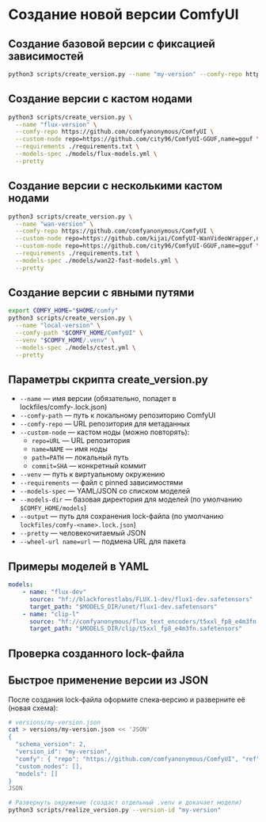 # Создание новой версии ComfyUI

## Создание базовой версии с фиксацией зависимостей

```bash
python3 scripts/create_version.py --name "my-version" --comfy-repo https://github.com/comfyanonymous/ComfyUI --requirements ./requirements.txt --pretty
```

## Создание версии с кастом нодами

```bash
python3 scripts/create_version.py \
  --name "flux-version" \
  --comfy-repo https://github.com/comfyanonymous/ComfyUI \
  --custom-node repo=https://github.com/city96/ComfyUI-GGUF,name=gguf \
  --requirements ./requirements.txt \
  --models-spec ./models/flux-models.yml \
  --pretty
```

## Создание версии с несколькими кастом нодами

```bash
python3 scripts/create_version.py \
  --name "wan-version" \
  --comfy-repo https://github.com/comfyanonymous/ComfyUI \
  --custom-node repo=https://github.com/kijai/ComfyUI-WanVideoWrapper,name=wan-wrapper \
  --custom-node repo=https://github.com/city96/ComfyUI-GGUF,name=gguf \
  --requirements ./requirements.txt \
  --models-spec ./models/wan22-fast-models.yml \
  --pretty
```

## Создание версии с явными путями

```bash
export COMFY_HOME="$HOME/comfy"
python3 scripts/create_version.py \
  --name "local-version" \
  --comfy-path "$COMFY_HOME/ComfyUI" \
  --venv "$COMFY_HOME/.venv" \
  --models-spec ./models/ctest.yml \
  --pretty
```

## Параметры скрипта create_version.py

-   `--name` — имя версии (обязательно, попадет в lockfiles/comfy-<name>.lock.json)
-   `--comfy-path` — путь к локальному репозиторию ComfyUI
-   `--comfy-repo` — URL репозитория для метаданных
-   `--custom-node` — кастом ноды (можно повторять):
    -   `repo=URL` — URL репозитория
    -   `name=NAME` — имя ноды
    -   `path=PATH` — локальный путь
    -   `commit=SHA` — конкретный коммит
-   `--venv` — путь к виртуальному окружению
-   `--requirements` — файл с pinned зависимостями
-   `--models-spec` — YAML/JSON со списком моделей
-   `--models-dir` — базовая директория для моделей (по умолчанию `$COMFY_HOME/models`)
-   `--output` — путь для сохранения lock-файла (по умолчанию `lockfiles/comfy-<name>.lock.json`)
-   `--pretty` — человекочитаемый JSON
-   `--wheel-url name=url` — подмена URL для пакета

## Примеры моделей в YAML

```yaml
models:
    - name: "flux-dev"
      source: "hf://blackforestlabs/FLUX.1-dev/flux1-dev.safetensors"
      target_path: "$MODELS_DIR/unet/flux1-dev.safetensors"
    - name: "clip-l"
      source: "hf://comfyanonymous/flux_text_encoders/t5xxl_fp8_e4m3fn.safetensors"
      target_path: "$MODELS_DIR/clip/t5xxl_fp8_e4m3fn.safetensors"
```

## Проверка созданного lock-файла

## Быстрое применение версии из JSON

После создания lock‑файла оформите спека‑версию и разверните её (новая схема):

```bash
# versions/my-version.json
cat > versions/my-version.json << 'JSON'
{
  "schema_version": 2,
  "version_id": "my-version",
  "comfy": { "repo": "https://github.com/comfyanonymous/ComfyUI", "ref": "master" },
  "custom_nodes": [],
  "models": []
}
JSON

# Развернуть окружение (создаст отдельный .venv и докачает модели)
python3 scripts/realize_version.py --version-id "my-version"
```
